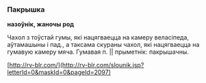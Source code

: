 ### Пакрышка
**назоўнік, жаночы род**

Чахол з тоўстай гумы, які нацягваецца на камеру веласіпеда, аўтамашыны і пад., а таксама скураны чахол, які нацягваецца на гумавую камеру мяча. Гумавая п. || прыметнік: пакрышачны.

<a rel="author">[http://rv-blr.com/](http://rv-blr.com/slounik.jsp?letterId=0&maskId=0&pageId=2097)</a>

